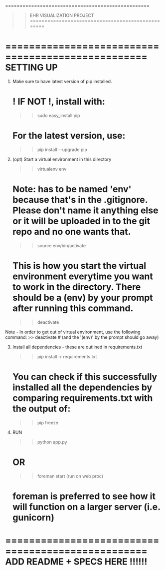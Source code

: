 ==================================================
>> EHR VISUALIZATION PROJECT 
==================================================


==================================================
SETTING UP
==================================================

1) Make sure to have latest version of pip installed. 
	# ! IF NOT !, install with:
	>> sudo easy_install pip

	# For the latest version, use:
	>> pip install --upgrade pip

2) (opt) Start a virtual environment in this directory

	>> virtualenv env 
	
	# Note: has to be named 'env' because that's in the .gitignore. Please don't name it anything else or it will be uploaded in to the git repo and no one wants that.
	
	>> source env/bin/activate 
	
	# This is how you start the virtual environment everytime you want to work in the directory. There should be a (env) by your prompt after running this command.
	>> deactivate

Note - In order to get out of virtual environment, use the following command:
	>> deactivate
	# (and the '(env)' by the prompt should go away)

3) Install all dependencies - these are outlined in requirements.txt

	>> pip install -r requirements.txt

	# You can check if this successfully installed all the dependencies by comparing requirements.txt with the output of:
	>> pip freeze

4) RUN
	>> python app.py
	# OR
	>> foreman start (run on web proc)
	# foreman is preferred to see how it will function on a larger server (i.e. gunicorn)

==================================================
ADD README + SPECS HERE !!!!!!
==================================================

